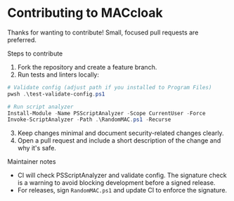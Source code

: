Contributing to MACcloak
=======================

Thanks for wanting to contribute! Small, focused pull requests are preferred.

Steps to contribute

1. Fork the repository and create a feature branch.
2. Run tests and linters locally:

```powershell
# Validate config (adjust path if you installed to Program Files)
pwsh .\test-validate-config.ps1

# Run script analyzer
Install-Module -Name PSScriptAnalyzer -Scope CurrentUser -Force
Invoke-ScriptAnalyzer -Path .\RandomMAC.ps1 -Recurse
```

3. Keep changes minimal and document security-related changes clearly.
4. Open a pull request and include a short description of the change and why it's safe.

Maintainer notes
- CI will check PSScriptAnalyzer and validate config. The signature check is a warning to avoid blocking development before a signed release.
- For releases, sign `RandomMAC.ps1` and update CI to enforce the signature.
